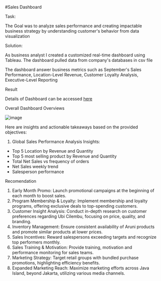 #Sales Dashboard

Task:

The Goal was to analyze sales performance and creating impactable business strategy by understanding customer's behavior from data visualization


Solution:

As business analyst I created a customized real-time dashboard using Tableau. The dashboard pulled data from company's databases in csv file

The dashboard answer business metrics such as September's Sales Performance, Location-Level Revenue, Customer Loyalty Analysis, Executive-Level Reporting


Result

Details of Dashboard can be accessed [here](https://public.tableau.com/app/profile/yudha.prawira2974/viz/FarmhillDashboard/Dashboard1?publish=yes)


Overall Dashboard Overviews

![image](https://github.com/user-attachments/assets/2750b3d2-7203-41f0-a324-8fb15b25672e)


Here are insights and actionable takeaways based on the provided objectives:

1. Global Sales Performance Analysis
Insights:
- Top 5 Location by Revenue and Quantity
- Top 5 most selling product by Revenue and Quantity
- Total Net Sales vs frequency of orders
- Net Sales weekly trend
- Salesperson performance

Recomendation

1. Early Month Promo: Launch promotional campaigns at the beginning of each month to boost sales.
2. Program Membership & Loyalty: Implement membership and loyalty programs, offering exclusive deals to top-spending customers.
3. Customer Insight Analysis: Conduct in-depth research on customer preferences regarding Ubi Cilembu, focusing on price, quality, and branding.
4. Inventory Management: Ensure consistent availability of Aruni products and promote similar products at lower prices.
5. Sales Incentives: Reward salespersons exceeding targets and recognize top performers monthly.
6. Sales Training & Motivation: Provide training, motivation and performance monitoring for sales teams.
7. Marketing Strategy: Target retail groups with bundled purchase promotions, highlighting efficiency benefits.
8. Expanded Marketing Reach: Maximize marketing efforts across Java Island, beyond Jakarta, utilizing various media channels.
